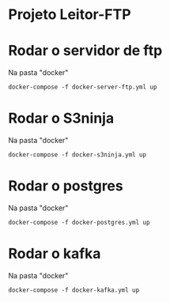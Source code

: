 # Projeto Leitor-FTP

# Rodar o servidor de ftp
Na pasta "docker"
```
docker-compose -f docker-server-ftp.yml up
```

# Rodar o S3ninja
Na pasta "docker"
```
docker-compose -f docker-s3ninja.yml up
```

# Rodar o postgres
Na pasta "docker"
```
docker-compose -f docker-postgres.yml up
```

# Rodar o kafka
Na pasta "docker"
```
docker-compose -f docker-kafka.yml up
```
